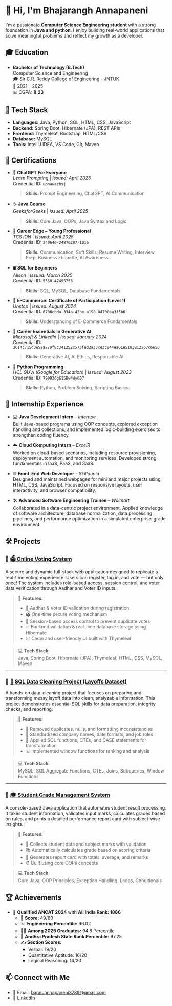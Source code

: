 # 👋 Hi, I'm Bhajarangh Annapaneni

I'm a passionate **Computer Science Engineering student** with a strong foundation in **Java and python**. I enjoy building real-world applications that solve meaningful problems and reflect my growth as a developer.

## 🎓 Education

- **Bachelor of Technology (B.Tech)**  
Computer Science and Engineering  
🎓 Sir C.R. Reddy College of Engineering  - JNTUK  
📅 2021 – 2025  
📊 CGPA: **8.23**

## 🔧 Tech Stack

- **Languages:** Java, Python, SQL, HTML, CSS, JavaScript  
- **Backend:** Spring Boot, Hibernate (JPA), REST APIs  
- **Frontend:** Thymeleaf, Bootstrap, HTML/CSS  
- **Database:** MySQL  
- **Tools:** IntelliJ IDEA, VS Code, Git, Maven  

## 📜 Certifications

- 🧠 **ChatGPT For Everyone**  
  *Learn Prompting* | *Issued: April 2025*  
  Credential ID: `upnawacbsj`  
  > **Skills:** Prompt Engineering, ChatGPT, AI Communication

- ☕ **Java Course**  
  *GeeksforGeeks* | *Issued: April 2025*  
  > **Skills:** Core Java, OOPs, Java Syntax and Logic

- 🧳 **Career Edge – Young Professional**  
  *TCS iON* | *Issued: April 2025*  
  Credential ID: `240640-24876207-1016`  
  > **Skills:** Communication, Soft Skills, Resume Writing, Interview Prep, Business Etiquette, AI Awareness

- 🛢️ **SQL for Beginners**  
  *Alison* | *Issued: March 2025*  
  Credential ID: `5560-47495753`  
  > **Skills:** SQL, MySQL, Database Fundamentals

- 🛒 **E-Commerce: Certificate of Participation (Level 1)**  
  *Unstop* | *Issued: August 2024*  
  Credential ID: `6706cbda-334a-42be-a198-04700ea3f5b6`  
  > **Skills:** Understanding of E-Commerce Fundamentals

- 🤖 **Career Essentials in Generative AI**  
  *Microsoft & LinkedIn* | *Issued: January 2024*  
  Credential ID: `3614c715d3e52a279f8c341252c573fed2a33ce3c844ea61e5193812267c6650`  
  > **Skills:** Generative AI, AI Ethics, Responsible AI

- 🐍 **Python Programming**  
  *HCL GUVI (Google for Education)* | *Issued: August 2023*  
  Credential ID: `790936g615Bw4Wy007`  
  > **Skills:** Python, Problem Solving, Scripting Basics



## 💼 Internship Experience

- 💻 **Java Development Intern** – *Internpe*  
  Built Java-based programs using OOP concepts, explored exception handling and collections, and implemented logic-building exercises to strengthen coding fluency.

- ☁️ **Cloud Computing Intern** – *ExcelR*  
  Worked on cloud-based scenarios, including resource provisioning, deployment automation, and monitoring services. Developed strong fundamentals in IaaS, PaaS, and SaaS.

- 🌐 **Front-End Web Developer** – *Skilldunia*  
  Designed and maintained webpages for mini and major projects using HTML, CSS, JavaScript. Focused on responsive layouts, user interactivity, and browser compatibility.

- 🛠️ **Advanced Software Engineering Trainee** – *Walmart*  
  Collaborated in a data-centric project environment. Applied knowledge of software architecture, database normalization, data processing pipelines, and performance optimization in a simulated enterprise-grade environment.



## 🛠️ Projects

### 🔹 [🗳️ Online Voting System](https://github.com/Bhajarangh/Online-Voting-System)  
A secure and dynamic full-stack web application designed to replicate a real-time voting experience. Users can register, log in, and vote — but only once! The system includes role-based access, session control, and voter data verification through Aadhar and Voter ID inputs.

> 📌 **Features:**  
> - 🔐 Aadhar & Voter ID validation during registration  
> - 🗳️ One-time secure voting mechanism  
> - 🧾 Session-based access control to prevent duplicate votes  
> - ✅ Backend validation & real-time database storage using Hibernate  
> - 📈 Clean and user-friendly UI built with Thymeleaf

> 💻 **Tech Stack:**  
> Java, Spring Boot, Hibernate (JPA), Thymeleaf, HTML, CSS, MySQL, Maven

---

### 🔹 [🧹 SQL Data Cleaning Project (Layoffs Dataset)](https://github.com/Bhajarangh/SQL-Data-Cleaning)  
A hands-on data-cleaning project that focuses on preparing and transforming messy layoff data into clean, analyzable information. This project demonstrates essential SQL skills for data preparation, integrity checks, and reporting.

> 📌 **Features:**  
> - 🧽 Removed duplicates, nulls, and formatting inconsistencies  
> - 🧮 Standardized company names, date formats, and job roles  
> - 🧱 Applied SQL functions, CTEs, and CASE statements for transformation  
> - 📊 Implemented window functions for ranking and analysis

> 💻 **Tech Stack:**  
> MySQL, SQL Aggregate Functions, CTEs, Joins, Subqueries, Window Functions

---

### 🔹 [🎓 Student Grade Management System](https://github.com/Bhajarangh/Student-Grade-Management)  
A console-based Java application that automates student result processing. It takes student information, validates input marks, calculates grades based on rules, and prints a detailed performance report card with subject-wise insights.

> 📌 **Features:**  
> - 🧾 Collects student data and subject marks with validation  
> - 📚 Automatically calculates grade based on scoring criteria  
> - 📄 Generates report card with totals, average, and remarks  
> - ⚙️ Built using core OOPs concepts

> 💻 **Tech Stack:**  
> Core Java, OOP Principles, Exception Handling, Loops, Conditionals


## 🏆 Achievements

- 🥇 **Qualified ANCAT 2024** with **All India Rank: 1886**  
  - 🧮 **Score:** 49/60  
  - 📊 **Engineering Percentile:** 96.02  
  - 🧑‍🎓 **Among 2025 Graduates:** 94.6 Percentile  
  - 🏅 **Andhra Pradesh State Rank Percentile:** 97.25  
  - ✍️ **Section Scores:**  
    - Verbal: 19/20  
    - Quantitative Aptitude: 16/20  
    - Logical Reasoning: 14/20


## 📫 Connect with Me

- 📧 Email: bannuannapaneni3789@gmail.com  
- 💼 [LinkedIn](https://www.linkedin.com/in/bhajarangh-annapaneni/)
